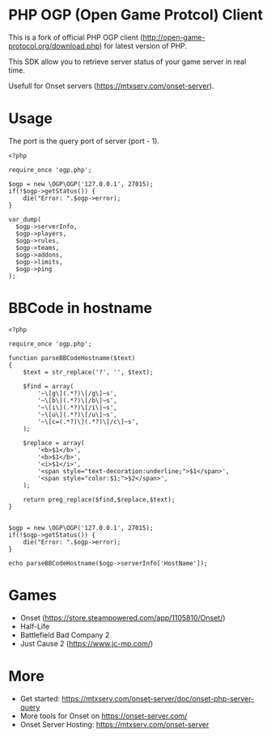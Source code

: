 # PHP OGP (Open Game Protcol) Client

This is a fork of official PHP OGP client (http://open-game-protocol.org/download.php) for latest version of PHP.

This SDK allow you to retrieve server status of your game server in real time.

Usefull for Onset servers (https://mtxserv.com/onset-server).

# Usage

The port is the query port of server (port - 1).

```
<?php

require_once 'ogp.php';

$ogp = new \OGP\OGP('127.0.0.1', 27015);
if(!$ogp->getStatus()) {
    die("Error: ".$ogp->error);
}

var_dump(
  $ogp->serverInfo,
  $ogp->players,
  $ogp->rules,
  $ogp->teams,
  $ogp->addons,
  $ogp->limits,
  $ogp->ping
);
```

# BBCode in hostname

```
<?php

require_once 'ogp.php';

function parseBBCodeHostname($text)
{
    $text = str_replace('?', '', $text);

    $find = array(
        '~\[g\](.*?)\[/g\]~s',
        '~\[b\](.*?)\[/b\]~s',
        '~\[i\](.*?)\[/i\]~s',
        '~\[u\](.*?)\[/u\]~s',
        '~\[c=(.*?)\](.*?)\[/c\]~s',
    );
    
    $replace = array(
        '<b>$1</b>',
        '<b>$1</b>',
        '<i>$1</i>',
        '<span style="text-decoration:underline;">$1</span>',
        '<span style="color:$1;">$2</span>',
    );
    
    return preg_replace($find,$replace,$text);
}


$ogp = new \OGP\OGP('127.0.0.1', 27015);
if(!$ogp->getStatus()) {
    die("Error: ".$ogp->error);
}

echo parseBBCodeHostname($ogp->serverInfo['HostName']);
```
# Games

* Onset (https://store.steampowered.com/app/1105810/Onset/)
* Half-Life
* Battlefield Bad Company 2
* Just Cause 2 (https://www.jc-mp.com/)

# More

* Get started: https://mtxserv.com/onset-server/doc/onset-php-server-query
* More tools for Onset on https://onset-server.com/
* Onset Server Hosting: https://mtxserv.com/onset-server
